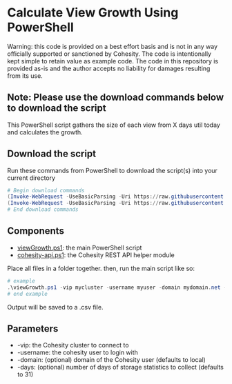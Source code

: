 # Calculate View Growth Using PowerShell

Warning: this code is provided on a best effort basis and is not in any way officially supported or sanctioned by Cohesity. The code is intentionally kept simple to retain value as example code. The code in this repository is provided as-is and the author accepts no liability for damages resulting from its use.

## Note: Please use the download commands below to download the script

This PowerShell script gathers the size of each view from X days util today and calculates the growth.

## Download the script

Run these commands from PowerShell to download the script(s) into your current directory

```powershell
# Begin download commands
(Invoke-WebRequest -UseBasicParsing -Uri https://raw.githubusercontent.com/cohesity/community-automation-samples/main/reports/powershell/viewGrowth/viewGrowth.ps1).content | Out-File viewGrowth.ps1; (Get-Content viewGrowth.ps1) | Set-Content viewGrowth.ps1
(Invoke-WebRequest -UseBasicParsing -Uri https://raw.githubusercontent.com/cohesity/community-automation-samples/main/powershell/cohesity-api/cohesity-api.ps1).content | Out-File cohesity-api.ps1; (Get-Content cohesity-api.ps1) | Set-Content cohesity-api.ps1
# End download commands
```

## Components

* [viewGrowth.ps1](https://raw.githubusercontent.com/cohesity/community-automation-samples/main/reports/powershell/viewGrowth/viewGrowth.ps1): the main PowerShell script
* [cohesity-api.ps1](https://raw.githubusercontent.com/cohesity/community-automation-samples/main/powershell/cohesity-api/cohesity-api.ps1): the Cohesity REST API helper module

Place all files in a folder together. then, run the main script like so:

```powershell
# example
.\viewGrowth.ps1 -vip mycluster -username myuser -domain mydomain.net -days 31
# end example
```

Output will be saved to a .csv file.

## Parameters

* -vip: the Cohesity cluster to connect to
* -username: the cohesity user to login with
* -domain: (optional) domain of the Cohesity user (defaults to local)
* -days: (optional) number of days of storage statistics to collect (defaults to 31)
